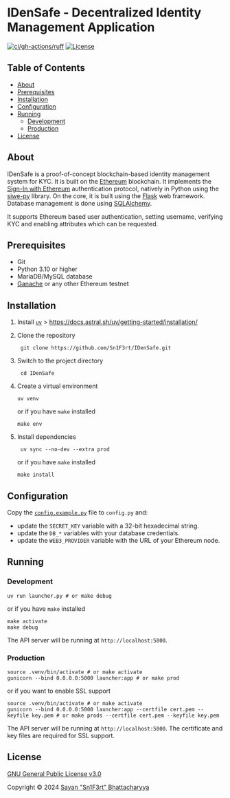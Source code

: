 # IDenSafe - Decentralized Identity Management Application

[![ci/gh-actions/ruff](https://github.com/Sn1F3rt/IDenSafe/actions/workflows/ruff.yml/badge.svg)](https://github.com/Sn1F3rt/IDenSafe/actions/workflows/ruff.yml)
[![License](https://img.shields.io/github/license/Sn1F3rt/BlogChain)](LICENSE)


## Table of Contents

- [About](#about)
- [Prerequisites](#prerequisites)
- [Installation](#installation)
- [Configuration](#configuration)
- [Running](#running)
  - [Development](#development)
  - [Production](#production)
- [License](#license)

## About

IDenSafe is a proof-of-concept blockchain-based identity management system for KYC. It is built on the [Ethereum](https://ethereum.org/en/) blockchain. It implements the [Sign-In with Ethereum](https://login.xyz/) authentication protocol, natively in Python using the [siwe-py](https://pypi.org/project/siwe/) library. On the core, it is built using the [Flask](https://flask.palletsprojects.com/) web framework. Database management is done using [SQLAlchemy](https://www.sqlalchemy.org/). 

It supports Ethereum based user authentication, setting username, verifying KYC and enabling attributes which can be requested.

## Prerequisites

- Git
- Python 3.10 or higher
- MariaDB/MySQL database
- [Ganache](https://www.trufflesuite.com/ganache) or any other Ethereum testnet

## Installation

1. Install [`uv`](https://docs.astral.sh/uv/) > https://docs.astral.sh/uv/getting-started/installation/

2. Clone the repository

   ```shell
    git clone https://github.com/Sn1F3rt/IDenSafe.git
   ```
   
3. Switch to the project directory

   ```shell
    cd IDenSafe
   ```
   
4. Create a virtual environment

   ```shell
   uv venv
   ```
   or if you have `make` installed

   ```shell
   make env
   ```
   
5. Install dependencies

   ```shell
    uv sync --no-dev --extra prod
   ```
   or if you have `make` installed

   ```shell
   make install
   ```

## Configuration

Copy the [`config.example.py`](config.example.py) file to `config.py` and:

- update the `SECRET_KEY` variable with a 32-bit hexadecimal string.
- update the `DB_*` variables with your database credentials.
- update the `WEB3_PROVIDER` variable with the URL of your Ethereum node.

## Running

### Development

```shell
uv run launcher.py # or make debug
```

or if you have `make` installed

```shell
make activate
make debug
```

The API server will be running at `http://localhost:5000`.

### Production

```shell
source .venv/bin/activate # or make activate
gunicorn --bind 0.0.0.0:5000 launcher:app # or make prod
```

or if you want to enable SSL support

```shell
source .venv/bin/activate # or make activate
gunicorn --bind 0.0.0.0:5000 launcher:app --certfile cert.pem --keyfile key.pem # or make prods --certfile cert.pem --keyfile key.pem
```

The API server will be running at `http://localhost:5000`. The certificate and key files are required for SSL support.

## License

[GNU General Public License v3.0](LICENSE)

Copyright &copy; 2024 [Sayan "Sn1F3rt" Bhattacharyya](https://sn1f3rt.dev)
